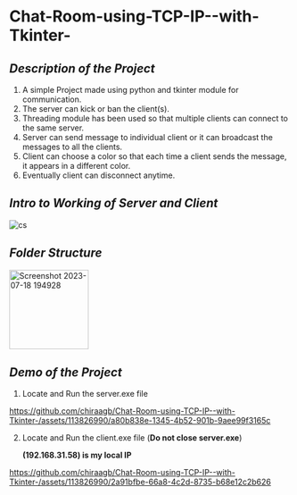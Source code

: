 # Chat-Room-using-TCP-IP--with-Tkinter-

##  *Description of the Project* 

1. A simple Project made using python and tkinter module for communication.
2. The server can kick or ban the client(s).
3. Threading module has been used so that multiple clients can connect to the same server.
4. Server can send message to individual client or it can broadcast the messages to all the clients.
5. Client can choose a color so that each time a client sends the message, it appears in a different color.
6. Eventually client can disconnect anytime.


##  *Intro to Working of Server and Client* 

![cs](https://github.com/chiraagb/Chat-Room-using-TCP-IP--with-Tkinter-/assets/113826990/ebc7f764-bd10-41ec-8d43-a3716ae4fc32)

##  *Folder Structure* 
<img width="142" alt="Screenshot 2023-07-18 194928" src="https://github.com/chiraagb/Chat-Room-using-TCP-IP--with-Tkinter-/assets/113826990/62dc8d0f-38d1-4156-9660-f059b889ecb3">

##  *Demo of the Project* 

1. Locate and Run the server.exe file

https://github.com/chiraagb/Chat-Room-using-TCP-IP--with-Tkinter-/assets/113826990/a80b838e-1345-4b52-901b-9aee99f3165c

2. Locate and Run the client.exe file (**Do not close server.exe**)

   **(192.168.31.58) is my local IP**

https://github.com/chiraagb/Chat-Room-using-TCP-IP--with-Tkinter-/assets/113826990/2a91bfbe-66a8-4c2d-8735-b68e12c2b626






